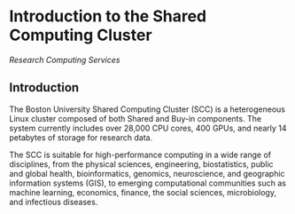 # Introduction to the Shared Computing Cluster
*Research Computing Services*


## Introduction
The Boston University Shared Computing Cluster (SCC) is a heterogeneous Linux cluster composed of both Shared and Buy-in components. The system currently includes over 28,000 CPU cores, 400 GPUs, and nearly 14 petabytes of storage for research data.

The SCC is suitable for high-performance computing in a wide range of disciplines, from the physical sciences, engineering, biostatistics, public and global health, bioinformatics, genomics, neuroscience, and geographic information systems (GIS), to emerging computational communities such as machine learning, economics, finance, the social sciences, microbiology, and infectious diseases.
